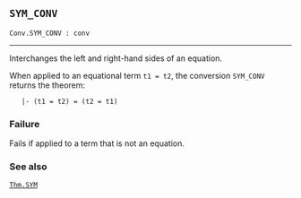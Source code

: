 ## `SYM_CONV`

``` hol4
Conv.SYM_CONV : conv
```

------------------------------------------------------------------------

Interchanges the left and right-hand sides of an equation.

When applied to an equational term `t1 = t2`, the conversion `SYM_CONV`
returns the theorem:

``` hol4
   |- (t1 = t2) = (t2 = t1)
```

### Failure

Fails if applied to a term that is not an equation.

### See also

[`Thm.SYM`](#Thm.SYM)
